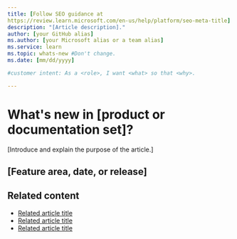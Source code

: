 ```yaml
---
title: [Follow SEO guidance at 
https://review.learn.microsoft.com/en-us/help/platform/seo-meta-title]
description: "[Article description]."
author: [your GitHub alias]
ms.author: [your Microsoft alias or a team alias]
ms.service: learn
ms.topic: whats-new #Don't change.
ms.date: [mm/dd/yyyy]

#customer intent: As a <role>, I want <what> so that <why>.

---
```


<!-- --------------------------------------

- Use this template with pattern instructions for:

What's New

- Before you sign off or merge:

Remove all comments except the customer intent.

- Feedback:

https://aka.ms/patterns-feedback

-->

# What's new in [product or documentation set]?

<!-- Required: Article headline - H1

Identify the product or service the article applies to.

-->

[Introduce and explain the purpose of the article.]

<!-- Required: Introductory paragraphs (no heading)

Write a brief introduction that can help users
determine whether the article is relevant for them 
and to describe the concept of a "what's new"
article.

-->

## [Feature area, date, or release]

<!-- Required: New feature sections - H2

Use one or more H2 sections to explain what's new 
in the product, service, or documentation. Summarize 
information about updates. Include links to resources 
that provide more information and context.


If there are many new features, try to organize them into 
a few H2 sections. Consider using a summary table as part 
of the introduction or the first H2 section.

-->

## Related content

- [Related article title](link.md)
- [Related article title](link.md)
- [Related article title](link.md)

<!-- Optional: Related content - H2

Consider including a "Related content" H2 section that 
lists links to 1 to 3 articles the user might find helpful.

-->

<!--

Remove all comments except the customer intent
before you sign off or merge to the main branch.

-->
